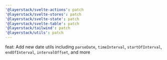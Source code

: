 ```yaml
---
'@layerstack/svelte-actions': patch
'@layerstack/svelte-stores': patch
'@layerstack/svelte-state': patch
'@layerstack/svelte-table': patch
'@layerstack/tailwind': patch
'@layerstack/utils': patch
---
```


feat: Add new date utils including `parseDate`, `timeInterval`, `startOfInterval`, `endOfInterval`, `intervalOffset`, and more
